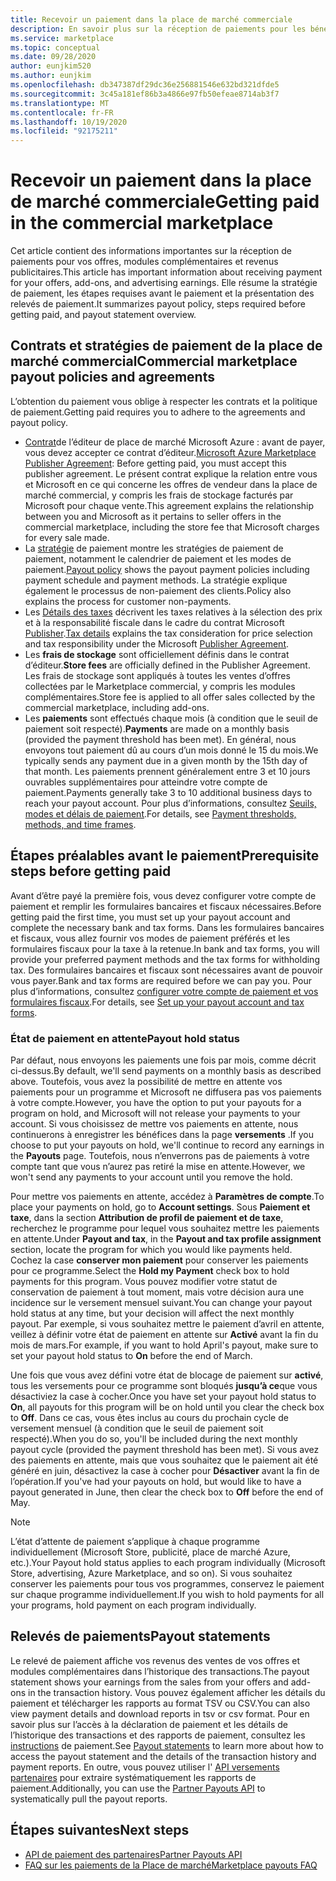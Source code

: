 ```yaml
---
title: Recevoir un paiement dans la place de marché commerciale
description: En savoir plus sur la réception de paiements pour les bénéfices sur la place de marché commerciale-place de marché Azure. Comprend la stratégie de paiement, l’état de retenue au paiement et les relevés de paiement.
ms.service: marketplace
ms.topic: conceptual
ms.date: 09/28/2020
author: eunjkim520
ms.author: eunjkim
ms.openlocfilehash: db347387df29dc36e256881546e632bd321dfde5
ms.sourcegitcommit: 3c45a181ef86b3a4866e97fb50efeae8714ab3f7
ms.translationtype: MT
ms.contentlocale: fr-FR
ms.lasthandoff: 10/19/2020
ms.locfileid: "92175211"
---
```

# <a name="getting-paid-in-the-commercial-marketplace"></a><span data-ttu-id="407b7-104">Recevoir un paiement dans la place de marché commerciale</span><span class="sxs-lookup"><span data-stu-id="407b7-104">Getting paid in the commercial marketplace</span></span>

<span data-ttu-id="407b7-105">Cet article contient des informations importantes sur la réception de paiements pour vos offres, modules complémentaires et revenus publicitaires.</span><span class="sxs-lookup"><span data-stu-id="407b7-105">This article has important information about receiving payment for your offers, add-ons, and advertising earnings.</span></span> <span data-ttu-id="407b7-106">Elle résume la stratégie de paiement, les étapes requises avant le paiement et la présentation des relevés de paiement.</span><span class="sxs-lookup"><span data-stu-id="407b7-106">It summarizes payout policy, steps required before getting paid, and payout statement overview.</span></span>

## <a name="commercial-marketplace-payout-policies-and-agreements"></a><span data-ttu-id="407b7-107">Contrats et stratégies de paiement de la place de marché commercial</span><span class="sxs-lookup"><span data-stu-id="407b7-107">Commercial marketplace payout policies and agreements</span></span>

<span data-ttu-id="407b7-108">L’obtention du paiement vous oblige à respecter les contrats et la politique de paiement.</span><span class="sxs-lookup"><span data-stu-id="407b7-108">Getting paid requires you to adhere to the agreements and payout policy.</span></span>

- <span data-ttu-id="407b7-109">[Contrat](https://go.microsoft.com/fwlink/p/?LinkID=699560)de l’éditeur de place de marché Microsoft Azure : avant de payer, vous devez accepter ce contrat d’éditeur.</span><span class="sxs-lookup"><span data-stu-id="407b7-109">[Microsoft Azure Marketplace Publisher Agreement](https://go.microsoft.com/fwlink/p/?LinkID=699560):  Before getting paid, you must accept this publisher agreement.</span></span> <span data-ttu-id="407b7-110">Le présent contrat explique la relation entre vous et Microsoft en ce qui concerne les offres de vendeur dans la place de marché commercial, y compris les frais de stockage facturés par Microsoft pour chaque vente.</span><span class="sxs-lookup"><span data-stu-id="407b7-110">This agreement explains the relationship between you and Microsoft as it pertains to seller offers in the commercial marketplace, including the store fee that Microsoft charges for every sale made.</span></span>
- <span data-ttu-id="407b7-111">La [stratégie](payout-policy-details.md) de paiement montre les stratégies de paiement de paiement, notamment le calendrier de paiement et les modes de paiement.</span><span class="sxs-lookup"><span data-stu-id="407b7-111">[Payout policy](payout-policy-details.md) shows the payout payment policies including payment schedule and payment methods.</span></span> <span data-ttu-id="407b7-112">La stratégie explique également le processus de non-paiement des clients.</span><span class="sxs-lookup"><span data-stu-id="407b7-112">Policy also explains the process for customer non-payments.</span></span>
- <span data-ttu-id="407b7-113">Les [Détails des taxes](tax-details-marketplace.md) décrivent les taxes relatives à la sélection des prix et à la responsabilité fiscale dans le cadre du contrat Microsoft [Publisher](https://go.microsoft.com/fwlink/p/?LinkID=699560).</span><span class="sxs-lookup"><span data-stu-id="407b7-113">[Tax details](tax-details-marketplace.md) explains the tax consideration for price selection and tax responsibility under the Microsoft [Publisher Agreement](https://go.microsoft.com/fwlink/p/?LinkID=699560).</span></span>
- <span data-ttu-id="407b7-114">Les **frais de stockage** sont officiellement définis dans le contrat d’éditeur.</span><span class="sxs-lookup"><span data-stu-id="407b7-114">**Store fees** are officially defined in the Publisher Agreement.</span></span> <span data-ttu-id="407b7-115">Les frais de stockage sont appliqués à toutes les ventes d’offres collectées par le Marketplace commercial, y compris les modules complémentaires.</span><span class="sxs-lookup"><span data-stu-id="407b7-115">Store fee is applied to all offer sales collected by the commercial marketplace, including add-ons.</span></span>
- <span data-ttu-id="407b7-116">Les **paiements** sont effectués chaque mois (à condition que le seuil de paiement soit respecté).</span><span class="sxs-lookup"><span data-stu-id="407b7-116">**Payments** are made on a monthly basis (provided the payment threshold has been met).</span></span> <span data-ttu-id="407b7-117">En général, nous envoyons tout paiement dû au cours d’un mois donné le 15 du mois.</span><span class="sxs-lookup"><span data-stu-id="407b7-117">We typically sends any payment due in a given month by the 15th day of that month.</span></span> <span data-ttu-id="407b7-118">Les paiements prennent généralement entre 3 et 10 jours ouvrables supplémentaires pour atteindre votre compte de paiement.</span><span class="sxs-lookup"><span data-stu-id="407b7-118">Payments generally take 3 to 10 additional business days to reach your payout account.</span></span> <span data-ttu-id="407b7-119">Pour plus d’informations, consultez [Seuils, modes et délais de paiement](payment-thresholds-methods-timeframes.md).</span><span class="sxs-lookup"><span data-stu-id="407b7-119">For details, see [Payment thresholds, methods, and time frames](payment-thresholds-methods-timeframes.md).</span></span>

## <a name="prerequisite-steps-before-getting-paid"></a><span data-ttu-id="407b7-120">Étapes préalables avant le paiement</span><span class="sxs-lookup"><span data-stu-id="407b7-120">Prerequisite steps before getting paid</span></span>

<span data-ttu-id="407b7-121">Avant d’être payé la première fois, vous devez configurer votre compte de paiement et remplir les formulaires bancaires et fiscaux nécessaires.</span><span class="sxs-lookup"><span data-stu-id="407b7-121">Before getting paid the first time, you must set up your payout account and complete the necessary bank and tax forms.</span></span> <span data-ttu-id="407b7-122">Dans les formulaires bancaires et fiscaux, vous allez fournir vos modes de paiement préférés et les formulaires fiscaux pour la taxe à la retenue.</span><span class="sxs-lookup"><span data-stu-id="407b7-122">In bank and tax forms, you will provide your preferred payment methods and the tax forms for withholding tax.</span></span> <span data-ttu-id="407b7-123">Des formulaires bancaires et fiscaux sont nécessaires avant de pouvoir vous payer.</span><span class="sxs-lookup"><span data-stu-id="407b7-123">Bank and tax forms are required before we can pay you.</span></span> <span data-ttu-id="407b7-124">Pour plus d’informations, consultez [configurer votre compte de paiement et vos formulaires fiscaux](set-up-your-payout-account.md).</span><span class="sxs-lookup"><span data-stu-id="407b7-124">For details, see [Set up your payout account and tax forms](set-up-your-payout-account.md).</span></span>

### <a name="payout-hold-status"></a><span data-ttu-id="407b7-125">État de paiement en attente</span><span class="sxs-lookup"><span data-stu-id="407b7-125">Payout hold status</span></span>

<span data-ttu-id="407b7-126">Par défaut, nous envoyons les paiements une fois par mois, comme décrit ci-dessus.</span><span class="sxs-lookup"><span data-stu-id="407b7-126">By default, we'll send payments on a monthly basis as described above.</span></span> <span data-ttu-id="407b7-127">Toutefois, vous avez la possibilité de mettre en attente vos paiements pour un programme et Microsoft ne diffusera pas vos paiements à votre compte.</span><span class="sxs-lookup"><span data-stu-id="407b7-127">However, you have the option to put your payouts for a program on hold, and Microsoft will not release your payments to your account.</span></span> <span data-ttu-id="407b7-128">Si vous choisissez de mettre vos paiements en attente, nous continuerons à enregistrer les bénéfices dans la page **versements** .</span><span class="sxs-lookup"><span data-stu-id="407b7-128">If you choose to put your payouts on hold, we'll continue to record any earnings in the **Payouts** page.</span></span> <span data-ttu-id="407b7-129">Toutefois, nous n’enverrons pas de paiements à votre compte tant que vous n’aurez pas retiré la mise en attente.</span><span class="sxs-lookup"><span data-stu-id="407b7-129">However, we won't send any payments to your account until you remove the hold.</span></span>

<span data-ttu-id="407b7-130">Pour mettre vos paiements en attente, accédez à **Paramètres de compte**.</span><span class="sxs-lookup"><span data-stu-id="407b7-130">To place your payments on hold, go to **Account settings**.</span></span> <span data-ttu-id="407b7-131">Sous **Paiement et taxe**, dans la section **Attribution de profil de paiement et de taxe**, recherchez le programme pour lequel vous souhaitez mettre les paiements en attente.</span><span class="sxs-lookup"><span data-stu-id="407b7-131">Under **Payout and tax**, in the **Payout and tax profile assignment** section, locate the program for which you would like payments held.</span></span> <span data-ttu-id="407b7-132">Cochez la case **conserver mon paiement** pour conserver les paiements pour ce programme.</span><span class="sxs-lookup"><span data-stu-id="407b7-132">Select the **Hold my Payment** check box to hold payments for this program.</span></span> <span data-ttu-id="407b7-133">Vous pouvez modifier votre statut de conservation de paiement à tout moment, mais votre décision aura une incidence sur le versement mensuel suivant.</span><span class="sxs-lookup"><span data-stu-id="407b7-133">You can change your payout hold status at any time, but your decision will affect the next monthly payout.</span></span> <span data-ttu-id="407b7-134">Par exemple, si vous souhaitez mettre le paiement d’avril en attente, veillez à définir votre état de paiement en attente sur **Activé** avant la fin du mois de mars.</span><span class="sxs-lookup"><span data-stu-id="407b7-134">For example, if you want to hold April's payout, make sure to set your payout hold status to **On** before the end of March.</span></span>

<span data-ttu-id="407b7-135">Une fois que vous avez défini votre état de blocage de paiement sur **activé**, tous les versements pour ce programme sont bloqués **jusqu’à ce**que vous désactiviez la case à cocher.</span><span class="sxs-lookup"><span data-stu-id="407b7-135">Once you have set your payout hold status to **On**, all payouts for this program will be on hold until you clear the check box to **Off**.</span></span> <span data-ttu-id="407b7-136">Dans ce cas, vous êtes inclus au cours du prochain cycle de versement mensuel (à condition que le seuil de paiement soit respecté).</span><span class="sxs-lookup"><span data-stu-id="407b7-136">When you do so, you'll be included during the next monthly payout cycle (provided the payment threshold has been met).</span></span> <span data-ttu-id="407b7-137">Si vous avez des paiements en attente, mais que vous souhaitez que le paiement ait été généré en juin, désactivez la case à cocher pour **Désactiver** avant la fin de l’opération.</span><span class="sxs-lookup"><span data-stu-id="407b7-137">If you've had your payouts on hold, but would like to have a payout generated in June, then clear the check box to **Off** before the end of May.</span></span>

>[!Note]
> <span data-ttu-id="407b7-138">L’état d’attente de paiement s’applique à chaque programme individuellement (Microsoft Store, publicité, place de marché Azure, etc.).</span><span class="sxs-lookup"><span data-stu-id="407b7-138">Your Payout hold status applies to each program individually (Microsoft Store, advertising, Azure Marketplace, and so on).</span></span> <span data-ttu-id="407b7-139">Si vous souhaitez conserver les paiements pour tous vos programmes, conservez le paiement sur chaque programme individuellement.</span><span class="sxs-lookup"><span data-stu-id="407b7-139">If you wish to hold payments for all your programs, hold payment on each program individually.</span></span>

## <a name="payout-statements"></a><span data-ttu-id="407b7-140">Relevés de paiements</span><span class="sxs-lookup"><span data-stu-id="407b7-140">Payout statements</span></span>

<span data-ttu-id="407b7-141">Le relevé de paiement affiche vos revenus des ventes de vos offres et modules complémentaires dans l’historique des transactions.</span><span class="sxs-lookup"><span data-stu-id="407b7-141">The payout statement shows your earnings from the sales from your offers and add-ons in the transaction history.</span></span> <span data-ttu-id="407b7-142">Vous pouvez également afficher les détails du paiement et télécharger les rapports au format TSV ou CSV.</span><span class="sxs-lookup"><span data-stu-id="407b7-142">You can also view payment details and download reports in tsv or csv format.</span></span> <span data-ttu-id="407b7-143">Pour en savoir plus sur l’accès à la déclaration de paiement et les détails de l’historique des transactions et des rapports de paiement, consultez les [instructions](payout-statement.md) de paiement.</span><span class="sxs-lookup"><span data-stu-id="407b7-143">See [Payout statements](payout-statement.md) to learn more about how to access the payout statement and the details of the transaction history and payment reports.</span></span> <span data-ttu-id="407b7-144">En outre, vous pouvez utiliser l' [API versements partenaires](https://apidocs.microsoft.com/services/partnerpayouts) pour extraire systématiquement les rapports de paiement.</span><span class="sxs-lookup"><span data-stu-id="407b7-144">Additionally, you can use the [Partner Payouts API](https://apidocs.microsoft.com/services/partnerpayouts) to systematically pull the payout reports.</span></span>

## <a name="next-steps"></a><span data-ttu-id="407b7-145">Étapes suivantes</span><span class="sxs-lookup"><span data-stu-id="407b7-145">Next steps</span></span>

- [<span data-ttu-id="407b7-146">API de paiement des partenaires</span><span class="sxs-lookup"><span data-stu-id="407b7-146">Partner Payouts API</span></span>](https://apidocs.microsoft.com/services/partnerpayouts)
- [<span data-ttu-id="407b7-147">FAQ sur les paiements de la Place de marché</span><span class="sxs-lookup"><span data-stu-id="407b7-147">Marketplace payouts FAQ</span></span>](payout-faq.md)
